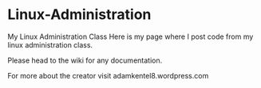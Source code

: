 # Linux-Administration
My Linux Administration Class
Here is my page where I post code from my linux administration class.

Please head to the wiki for any documentation.

For more about the creator visit adamkentel8.wordpress.com
